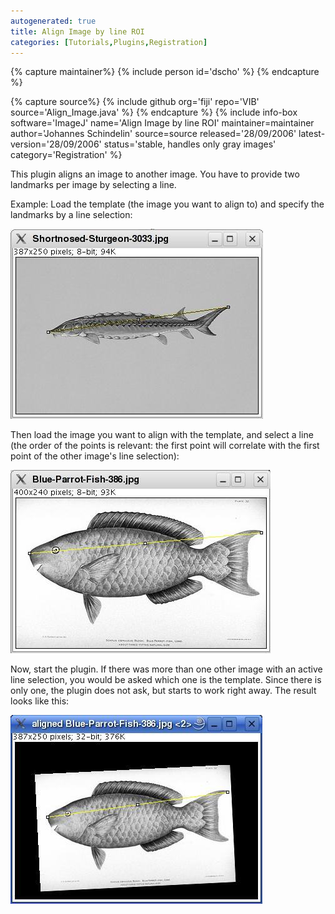 ```yaml
---
autogenerated: true
title: Align Image by line ROI
categories: [Tutorials,Plugins,Registration]
---
```



{% capture maintainer%}
{% include person id='dscho' %}
{% endcapture %}

{% capture source%}
{% include github org='fiji' repo='VIB' source='Align\_Image.java' %}
{% endcapture %}
{% include info-box software='ImageJ' name='Align Image by line ROI' maintainer=maintainer author='Johannes Schindelin' source=source released='28/09/2006' latest-version='28/09/2006' status='stable, handles only gray images' category='Registration' %}

This plugin aligns an image to another image. You have to provide two landmarks per image by selecting a line.

Example: Load the template (the image you want to align to) and specify the landmarks by a line selection:

![](/media/shortnosed-sturgeon.jpg "Shortnosed-Sturgeon.jpg")

Then load the image you want to align with the template, and select a line (the order of the points is relevant: the first point will correlate with the first point of the other image's line selection):

![](/media/blue-parrot-fish.jpg "Blue-Parrot-Fish.jpg")

Now, start the plugin. If there was more than one other image with an active line selection, you would be asked which one is the template. Since there is only one, the plugin does not ask, but starts to work right away. The result looks like this:

![](/media/aligned-blue-parrot-fish.jpg "Aligned-Blue-Parrot-Fish.jpg")

  
